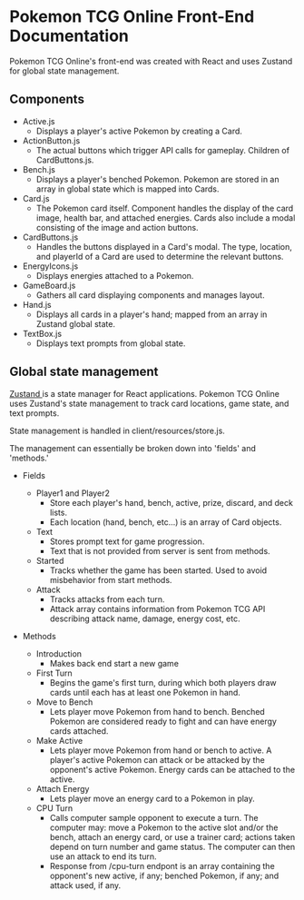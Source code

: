 # Pokemon TCG Online Front-End Documentation

Pokemon TCG Online's front-end was created with React and uses Zustand for global state management.


## Components

- Active.js
    - Displays a player's active Pokemon by creating a Card.
- ActionButton.js
    - The actual buttons which trigger API calls for gameplay. Children of CardButtons.js.
- Bench.js
    - Displays a player's benched Pokemon. Pokemon are stored in an array in global state which is mapped into Cards.
- Card.js
    - The Pokemon card itself. Component handles the display of the card image, health bar, and attached energies. Cards also include a modal consisting of the image and action buttons.
- CardButtons.js
    - Handles the buttons displayed in a Card's modal. The type, location, and playerId of a Card are used to determine the relevant buttons.
- EnergyIcons.js
    - Displays energies attached to a Pokemon.
- GameBoard.js
    - Gathers all card displaying components and manages layout.
- Hand.js
    - Displays all cards in a player's hand; mapped from an array in Zustand global state.
- TextBox.js
    - Displays text prompts from global state.


## Global state management

[Zustand ](https://docs.pmnd.rs/zustand/getting-started/introduction) is a state manager for React applications. Pokemon TCG Online uses Zustand's state management to track card locations, game state, and text prompts.

State management is handled in client/resources/store.js.

The management can essentially be broken down into 'fields' and 'methods.'

- Fields
    - Player1 and Player2
        - Store each player's hand, bench, active, prize, discard, and deck lists.
        - Each location (hand, bench, etc...) is an array of Card objects.
    - Text
        - Stores prompt text for game progression. 
        - Text that is not provided from server is sent from methods.
    - Started
        - Tracks whether the game has been started. Used to avoid misbehavior from start methods.
    - Attack
        - Tracks attacks from each turn.
        - Attack array contains information from Pokemon TCG API describing attack name, damage, energy cost, etc.

- Methods
    - Introduction
        - Makes back end start a new game
    - First Turn
        - Begins the game's first turn, during which both players draw cards until each has at least one Pokemon in hand.
    - Move to Bench
        - Lets player move Pokemon from hand to bench. Benched Pokemon are considered ready to fight and can have energy cards attached.
    - Make Active
        - Lets player move Pokemon from hand or bench to active. A player's active Pokemon can attack or be attacked by the opponent's active Pokemon. Energy cards can be attached to the active.
    - Attach Energy
        - Lets player move an energy card to a Pokemon in play. 
    - CPU Turn
        - Calls computer sample opponent to execute a turn. The computer may: move a Pokemon to the active slot and/or the bench, attach an energy card, or use a trainer card; actions taken depend on turn number and game status. The computer can then use an attack to end its turn.
        - Response from /cpu-turn endpont is an array containing the opponent's new active, if any; benched Pokemon, if any; and attack used, if any.